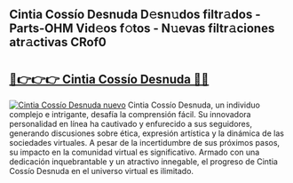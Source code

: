 ## Cintia Cossío Desnuda D𝚎sn𝚞dos filtr𝚊dos - Parts-OHM Vid𝚎os f𝚘tos - N𝚞evas filtr𝚊ciones atr𝚊ctivas CRof0

# <h2><a href="http://mb0ofo.tromn.icu/?c=Cintia+Coss%c3%ado+Desnuda">🔗👉👉👉 Cintia Cossío Desnuda 🔗🔗</a></h2>

[![Cintia Cossío Desnuda nuevo](https://i.imgur.com/pEAQMta.gif)](http://mb0ofo.tromn.icu/?c=Cintia+Coss%c3%ado+Desnuda)
Cintia Cossío Desnuda, un individuo complejo e intrigante, desafía la comprensión fácil. Su innovadora personalidad en línea ha cautivado y enfurecido a sus seguidores, generando discusiones sobre ética, expresión artística y la dinámica de las sociedades virtuales. A pesar de la incertidumbre de sus próximos pasos, su impacto en la comunidad virtual es significativo. Armado con una dedicación inquebrantable y un atractivo innegable, el progreso de Cintia Cossío Desnuda en el universo virtual es ilimitado.
